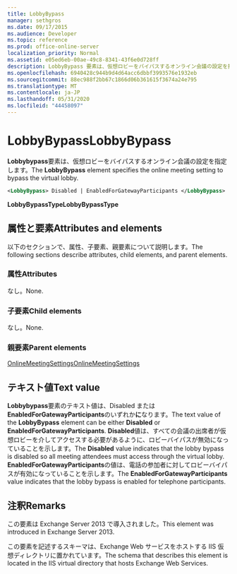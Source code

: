 ```yaml
---
title: LobbyBypass
manager: sethgros
ms.date: 09/17/2015
ms.audience: Developer
ms.topic: reference
ms.prod: office-online-server
localization_priority: Normal
ms.assetid: e05ed6eb-00ae-49c8-8341-43f6e0d728ff
description: LobbyBypass 要素は、仮想ロビーをバイパスするオンライン会議の設定を指定します。
ms.openlocfilehash: 6940428c944b9d4d64acc6dbbf3993576e1932eb
ms.sourcegitcommit: 88ec988f2bb67c1866d06b361615f3674a24e795
ms.translationtype: MT
ms.contentlocale: ja-JP
ms.lasthandoff: 05/31/2020
ms.locfileid: "44458097"
---
```

# <a name="lobbybypass"></a><span data-ttu-id="f2fda-103">LobbyBypass</span><span class="sxs-lookup"><span data-stu-id="f2fda-103">LobbyBypass</span></span>

<span data-ttu-id="f2fda-104">**Lobbybypass**要素は、仮想ロビーをバイパスするオンライン会議の設定を指定します。</span><span class="sxs-lookup"><span data-stu-id="f2fda-104">The **LobbyBypass** element specifies the online meeting setting to bypass the virtual lobby.</span></span> 
  
```XML
<LobbyBypass> Disabled | EnabledForGatewayParticipants </LobbyBypass>
```

 <span data-ttu-id="f2fda-105">**LobbyBypassType**</span><span class="sxs-lookup"><span data-stu-id="f2fda-105">**LobbyBypassType**</span></span>
## <a name="attributes-and-elements"></a><span data-ttu-id="f2fda-106">属性と要素</span><span class="sxs-lookup"><span data-stu-id="f2fda-106">Attributes and elements</span></span>

<span data-ttu-id="f2fda-107">以下のセクションで、属性、子要素、親要素について説明します。</span><span class="sxs-lookup"><span data-stu-id="f2fda-107">The following sections describe attributes, child elements, and parent elements.</span></span>
  
### <a name="attributes"></a><span data-ttu-id="f2fda-108">属性</span><span class="sxs-lookup"><span data-stu-id="f2fda-108">Attributes</span></span>

<span data-ttu-id="f2fda-109">なし。</span><span class="sxs-lookup"><span data-stu-id="f2fda-109">None.</span></span>
  
### <a name="child-elements"></a><span data-ttu-id="f2fda-110">子要素</span><span class="sxs-lookup"><span data-stu-id="f2fda-110">Child elements</span></span>

<span data-ttu-id="f2fda-111">なし。</span><span class="sxs-lookup"><span data-stu-id="f2fda-111">None.</span></span>
  
### <a name="parent-elements"></a><span data-ttu-id="f2fda-112">親要素</span><span class="sxs-lookup"><span data-stu-id="f2fda-112">Parent elements</span></span>

[<span data-ttu-id="f2fda-113">OnlineMeetingSettings</span><span class="sxs-lookup"><span data-stu-id="f2fda-113">OnlineMeetingSettings</span></span>](onlinemeetingsettings.md)
  
## <a name="text-value"></a><span data-ttu-id="f2fda-114">テキスト値</span><span class="sxs-lookup"><span data-stu-id="f2fda-114">Text value</span></span>

<span data-ttu-id="f2fda-115">**Lobbybypass**要素のテキスト値は、Disabled または**EnabledForGatewayParticipants**のいずれか**に**なります。</span><span class="sxs-lookup"><span data-stu-id="f2fda-115">The text value of the **LobbyBypass** element can be either **Disabled** or **EnabledForGatewayParticipants**.</span></span> <span data-ttu-id="f2fda-116">**Disabled**値は、すべての会議の出席者が仮想ロビーを介してアクセスする必要があるように、ロビーバイパスが無効になっていることを示します。</span><span class="sxs-lookup"><span data-stu-id="f2fda-116">The **Disabled** value indicates that the lobby bypass is disabled so all meeting attendees must access through the virtual lobby.</span></span> <span data-ttu-id="f2fda-117">**EnabledForGatewayParticipants**の値は、電話の参加者に対してロビーバイパスが有効になっていることを示します。</span><span class="sxs-lookup"><span data-stu-id="f2fda-117">The **EnabledForGatewayParticipants** value indicates that the lobby bypass is enabled for telephone participants.</span></span> 
  
## <a name="remarks"></a><span data-ttu-id="f2fda-118">注釈</span><span class="sxs-lookup"><span data-stu-id="f2fda-118">Remarks</span></span>

<span data-ttu-id="f2fda-119">この要素は Exchange Server 2013 で導入されました。</span><span class="sxs-lookup"><span data-stu-id="f2fda-119">This element was introduced in Exchange Server 2013.</span></span>
  
<span data-ttu-id="f2fda-120">この要素を記述するスキーマは、Exchange Web サービスをホストする IIS 仮想ディレクトリに置かれています。</span><span class="sxs-lookup"><span data-stu-id="f2fda-120">The schema that describes this element is located in the IIS virtual directory that hosts Exchange Web Services.</span></span>
  


